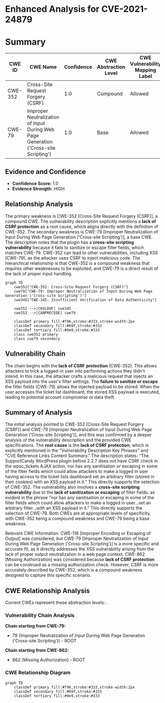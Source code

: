 # Enhanced Analysis for CVE-2021-24879

# Summary
| CWE ID | CWE Name | Confidence | CWE Abstraction Level | CWE Vulnerability Mapping Label | CWE-Vulnerability Mapping Notes |
|---|---|---|---|---|---|
| CWE-352 | Cross-Site Request Forgery (CSRF) | 1.0 | Compound | Allowed | Primary CWE |
| CWE-79 | Improper Neutralization of Input During Web Page Generation ('Cross-site Scripting') | 1.0 | Base | Allowed | Secondary CWE |

## Evidence and Confidence

*   **Confidence Score:** 1.0
*   **Evidence Strength:** HIGH

## Relationship Analysis
The primary weakness is CWE-352 [Cross-Site Request Forgery (CSRF)], a compound CWE. The vulnerability description explicitly mentions a **lack of CSRF protection** as a root cause, which aligns directly with the definition of CWE-352. The secondary weakness is CWE-79 [Improper Neutralization of Input During Web Page Generation ('Cross-site Scripting')], a base CWE. The description notes that the plugin has a **cross-site scripting vulnerability** because it fails to sanitize or escape filter fields, which matches CWE-79. CWE-352 can lead to other vulnerabilities, including XSS (CWE-79), as the attacker uses CSRF to inject malicious code. The hierarchical relationship is that CWE-352 is a compound weakness that requires other weaknesses to be exploited, and CWE-79 is a direct result of the lack of proper input handling.

```mermaid
graph TD
    cwe352["CWE-352: Cross-Site Request Forgery (CSRF)"]
    cwe79["CWE-79: Improper Neutralization of Input During Web Page Generation ('Cross-site Scripting')"]
    cwe345["CWE-345: Insufficient Verification of Data Authenticity"]
    
    cwe352 -->|CHILDOF| cwe345
    cwe352 -->|CANPRECEDE| cwe79
    
    classDef primary fill:#f96,stroke:#333,stroke-width:2px
    classDef secondary fill:#69f,stroke:#333
    classDef tertiary fill:#9e9,stroke:#333
    class cwe352 primary
    class cwe79 secondary
```

## Vulnerability Chain
The chain begins with the **lack of CSRF protection** (CWE-352). This allows attackers to trick a logged-in user into performing actions they didn't intend. In this case, the attacker crafts a malicious request that injects an XSS payload into the user's filter settings. The **failure to sanitize or escape** the filter fields (CWE-79) allows the injected payload to be stored. When the user accesses the ticket list dashboard, the stored XSS payload is executed, leading to potential account compromise or data theft.

## Summary of Analysis
The initial analysis pointed to CWE-352 [Cross-Site Request Forgery (CSRF)] and CWE-79 [Improper Neutralization of Input During Web Page Generation ('Cross-site Scripting')], and this was confirmed by a deeper analysis of the vulnerability description and the provided CWE specifications. The **root cause** is the **lack of CSRF protection**, which is explicitly mentioned in the "Vulnerability Description Key Phrases" and "CVE Reference Links Content Summary." The description states: "The SupportCandy WordPress plugin before 2.2.7 does not have CSRF check in the wpsc_tickets AJAX action, nor has any sanitisation or escaping in some of the filter fields which could allow attackers to make a logged in user having access to the ticket lists dashboard set an arbitrary filter (stored in their cookies) with an XSS payload in it." This directly supports the selection of CWE-352. The vulnerability also involves a **cross-site scripting vulnerability** due to the **lack of sanitization or escaping** of filter fields, as evident in the phrase "nor has any sanitisation or escaping in some of the filter fields which could allow attackers to make a logged in user...set an arbitrary filter...with an XSS payload in it." This directly supports the selection of CWE-79. Both CWEs are at appropriate levels of specificity, with CWE-352 being a compound weakness and CWE-79 being a base weakness.

Relevant CWE Information:
CWE-116 [Improper Encoding or Escaping of Output] was considered, but CWE-79 [Improper Neutralization of Input During Web Page Generation ('Cross-site Scripting')] is a more specific and accurate fit, as it directly addresses the XSS vulnerability arising from the lack of proper output neutralization in a web page context. CWE-862 [Missing Authorization] was considered because **lack of CSRF protection** can be construed as a missing authorization check. However, CSRF is more accurately described by CWE-352, which is a compound weakness designed to capture this specific scenario.


## CWE Relationship Analysis

Current CWEs represent these abstraction levels: .


### Vulnerability Chain Analysis

**Chain starting from CWE-79:**
- 79 (Improper Neutralization of Input During Web Page Generation ('Cross-site Scripting')) - ROOT


**Chain starting from CWE-862:**
- 862 (Missing Authorization) - ROOT



### CWE Relationship Diagram

```mermaid
graph TD
    classDef primary fill:#f96,stroke:#333,stroke-width:2px
    classDef secondary fill:#69f,stroke:#333
    classDef tertiary fill:#9e9,stroke:#333
```
